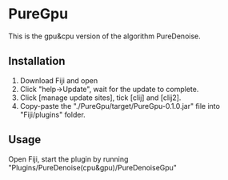 # PureGpu

This is the gpu&cpu version of the algorithm PureDenoise.

## Installation

1. Download Fiji and open
2. Click "help->Update", wait for the update to complete.
3. Click [manage update sites], tick [clij] and [clij2].
4. Copy-paste the "./PureGpu/target/PureGpu-0.1.0.jar" file into  "Fiji/plugins" folder.

## Usage

Open Fiji, start the plugin by running "Plugins/PureDenoise(cpu&gpu)/PureDenoiseGpu"
